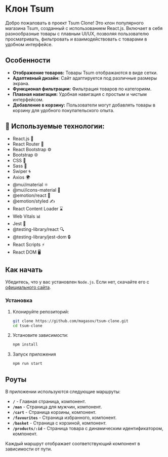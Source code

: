 # Клон Tsum

Добро пожаловать в проект Tsum Clone! Это клон популярного магазина Tsum, созданный с использованием React.js. Включает в себя разнообразные товары с плавным UI/UX, позволяя пользователю просматривать, фильтровать и взаимодействовать с товарами в удобном интерфейсе.

## Особенности

- **Отображение товаров:** Товары Tsum отображаются в виде сетки.
- **Адаптивный дизайн:** Сайт адаптируется под различные размеры экрана.
- **Функционал фильтрации:** Фильтрация товаров по категориям.
- **Плавная навигация:** Удобная навигация с простым и чистым интерфейсом.
- **Добавление в корзину:** Пользователи могут добавлять товары в корзину для удобного покупательского опыта.

## 🚀 Используемые технологии:

- React.js 🧩
- React Router 🔀
- React Bootstrap ⚙️
- Bootstrap 🌐
- CSS 🎨
- Sass 💅
- Swiper 🌀
- Axios 🌍
- @mui/material ⚛️
- @mui/icons-material 🔲
- @emotion/react 🎨
- @emotion/styled ✍️
- React Content Loader ⌛
- Web Vitals 📊
- Jest 🧪
- @testing-library/react 🔍
- @testing-library/jest-dom 🔒
- React Scripts ⚡
- React DOM 🖥️

## Как начать

Убедитесь, что у вас установлен `Node.js`. Если нет, скачайте его с [официального сайта](https://nodejs.org/).

### Установка

1. Клонируйте репозиторий:
   ```bash
   git clone https://github.com/magasov/tsum-clone.git
   cd tsum-clone
   ```
2. Установите зависимости:

   ```bash
   npm install
   ```

3. Запуск приложения
   ```bash
   npm run start
   ```

## Роуты

В приложении используются следующие маршруты:

- **`/`** - Главная страница, компонент.
- **`/man`** - Страница для мужчин, компонент.
- **`/cart`** - Страница корзины, компонент.
- **`/favourites`** - Страница избранного, компонент.
- **`/basket`** - Страница с корзиной, компонент.
- **`/products/:id`** - Страница товара с динамическим идентификатором, компонент.

Каждый маршрут отображает соответствующий компонент в зависимости от пути.
